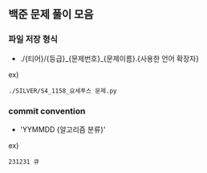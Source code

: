 ## 백준 문제 풀이 모음

### 파일 저장 형식
* ./{티어}/{등급}\_{문제번호}\_{문제이름}.{사용한 언어 확장자}

ex)
```
./SILVER/S4_1158_요세푸스 문제.py
```

### commit convention
* 'YYMMDD {알고리즘 분류}'

ex)
```
231231 큐
```
